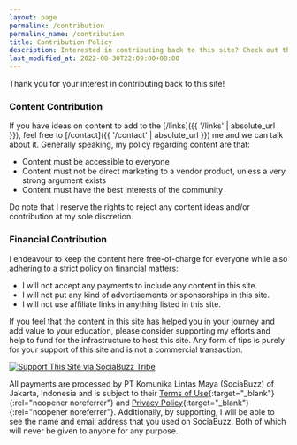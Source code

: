 ```yaml
---
layout: page
permalink: /contribution
permalink_name: /contribution
title: Contribution Policy
description: Interested in contributing back to this site? Check out this policy.
last_modified_at: 2022-08-30T22:09:00+08:00
---
```


Thank you for your interest in contributing back to this site!

### Content Contribution

If you have ideas on content to add to the [/links]({{ '/links' | absolute_url }}), feel free to [/contact]({{ '/contact' | absolute_url }}) me and we can talk about it. Generally speaking, my policy regarding content are that:

- Content must be accessible to everyone
- Content must not be direct marketing to a vendor product, unless a very strong argument exists
- Content must have the best interests of the community

Do note that I reserve the rights to reject any content ideas and/or contribution at my sole discretion.

### Financial Contribution

I endeavour to keep the content here free-of-charge for everyone while also adhering to a strict policy on financial matters:

- I will not accept any payments to include any content in this site.
- I will not put any kind of advertisements or sponsorships in this site.
- I will not use affiliate links in anything listed in this site.

If you feel that the content in this site has helped you in your journey and add value to your education, please consider supporting my efforts and help to fund for the infrastructure to host this site. Any form of tips is purely for your support of this site and is not a commercial transaction.

<a href="https://sociabuzz.com/securitypuppy/tribe" target="_blank" rel="noopener noreferrer"><img class="donate_button" alt="Support This Site via SociaBuzz Tribe" src="{{ '/assets/sociabuzz.png' | absolute_url }}"></a>

All payments are processed by PT Komunika Lintas Maya (SociaBuzz) of Jakarta, Indonesia and is subject to their [Terms of Use](https://sociabuzz.com/i/terms){:target="_blank"}{:rel="noopener noreferrer"} and [Privacy Policy](https://sociabuzz.com/i/privacy){:target="_blank"}{:rel="noopener noreferrer"}. Additionally, by supporting, I will be able to see the name and email address that you used on SociaBuzz. Both of which will never be given to anyone for any purpose.
